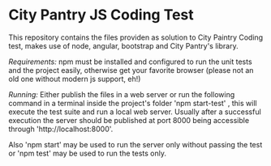 City Pantry JS Coding Test
==========================

This repository contains the files providen as solution to City Paintry Coding test, makes use of node, angular, bootstrap and City Pantry's library.

*Requirements:* 
npm must be installed and configured to run the unit tests and the project easily, otherwise get your favorite browser (please not an old one without modern js support, eh!)

*Running:*
Either publish the files in a web server or run the following command in a terminal inside the project's folder 'npm start-test' , this will execute the test suite and run a local web server. Usually after a successful execution the server should be published at port 8000 being accessible through 'http://localhost:8000'.

Also 'npm start' may be used to run the server only without passing the test or 'npm test' may be used to run the tests only. 
